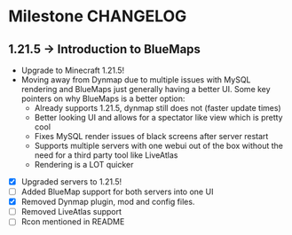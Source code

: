 # Milestone CHANGELOG

## 1.21.5 -> Introduction to BlueMaps
- Upgrade to Minecraft 1.21.5!
- Moving away from Dynmap due to multiple issues with MySQL rendering and BlueMaps just generally having a better UI. Some key pointers on why BlueMaps is a better option:
    - Already supports 1.21.5, dynmap still does not (faster update times)
    - Better looking UI and allows for a spectator like view which is pretty cool
    - Fixes MySQL render issues of black screens after server restart
    - Supports multiple servers with one webui out of the box without the need for a third party tool like LiveAtlas
    - Rendering is a LOT quicker

- [x] Upgraded servers to 1.21.5!
- [ ] Added BlueMap support for both servers into one UI
- [x] Removed Dynmap plugin, mod and config files.
- [ ] Removed LiveAtlas support
- [ ] Rcon mentioned in README